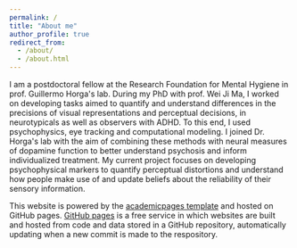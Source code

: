 ```yaml
---
permalink: /
title: "About me"
author_profile: true
redirect_from: 
  - /about/
  - /about.html
---
```

I am a postdoctoral fellow at the Research Foundation for Mental Hygiene in prof. Guillermo Horga's lab. During my PhD with prof. Wei Ji Ma, I worked on developing tasks aimed to quantify and understand differences in the precisions of visual representations and perceptual decisions, in neurotypicals as well as observers with ADHD. To this end, I used psychophysics, eye tracking and computational modeling. I joined Dr. Horga's lab with the aim of combining these methods with neural measures of dopamine function to better understand psychosis and inform individualized treatment. My current project focuses on developing psychophysical markers to quantify perceptual distortions and understand how people make use of and update beliefs about the reliability of their sensory information.

This  website is powered by the [academicpages template](https://github.com/academicpages/academicpages.github.io) and hosted on GitHub pages. [GitHub pages](https://pages.github.com) is a free service in which websites are built and hosted from code and data stored in a GitHub repository, automatically updating when a new commit is made to the respository. 
